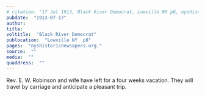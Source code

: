```yaml
---
# citation: "17 Jul 1913, Black River Democrat, Lowville NY p8, nyshistoricnewspapers.org."
pubdate:  "1913-07-17"
author: 
title: 
voltitle:  "Black River Democrat"
publocation:  "Lowville NY  p8"
pages:  "nyshistoricnewsapers.org."
source:  ""
media:  ""
quaddress:  ""
---
```

Rev. E. W. Robinson and wife have left for a four weeks vacation. They will travel by carriage and anticipate a pleasant trip.

